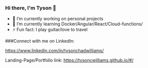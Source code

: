 ### Hi there, I'm Tyson 👋

- 🔭 I’m currently working on personal projects
- 🌱 I’m currently learning Docker/Angular/React/Cloud-functions/
- ⚡ Fun fact: I play guitar/love to travel
 
###Connect with me on LinkedIn:

 https://www.linkedin.com/in/tysonchadwilliams/
 
 Landing-Page/Portfolio
 link: 
 https://tysoncwilliams.github.io/#/
 

<!--
**TysonCWilliams/TysonCWilliams** is a ✨ _special_ ✨ repository because its `README.md` (this file) appears on your GitHub profile.


-->
